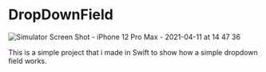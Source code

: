 # DropDownField
![Simulator Screen Shot - iPhone 12 Pro Max - 2021-04-11 at 14 47 36](https://user-images.githubusercontent.com/79055304/114303172-736a7400-9ad5-11eb-928e-ebbf8a527414.png)

This is a simple project that i made in Swift to show how a simple dropdown field works.
